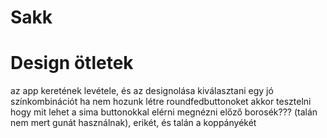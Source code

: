 # Sakk


# Design ötletek

az app keretének levétele, és az designolása
kiválasztani egy jó színkombinációt
ha nem hozunk létre roundfedbuttonoket akkor tesztelni hogy mit lehet a sima buttonokkal elérni
megnézni előző borosék??? (talán nem mert gunát használnak), erikét, és talán a koppányékét
